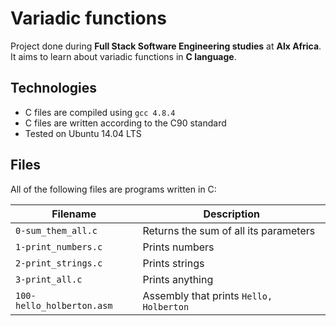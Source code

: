 # Variadic functions
Project done during **Full Stack Software Engineering studies** at **Alx Africa**. It aims to learn about variadic functions in **C language**.

## Technologies
* C files are compiled using `gcc 4.8.4`
* C files are written according to the C90 standard
* Tested on Ubuntu 14.04 LTS

## Files
All of the following files are programs written in C:

| Filename | Description |
| -------- | ----------- |
| `0-sum_them_all.c` | Returns the sum of all its parameters |
| `1-print_numbers.c` | Prints numbers |
| `2-print_strings.c` | Prints strings |
| `3-print_all.c` | Prints anything |
| `100-hello_holberton.asm` | Assembly that prints `Hello, Holberton` |
